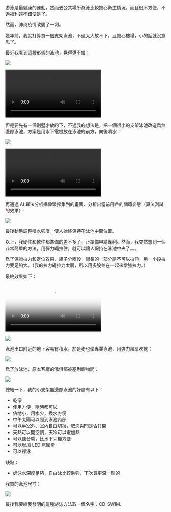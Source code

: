 
游泳是最健康的運動，然而去公共場所游泳比較擔心衛生情況，而且很不方便，不過福利還不錯便是了。

然而，肺炎疫情改變了一切。

幾年前，我就打算買一個支架泳池，不過太大放不下，且擔心樓塌，小的話就沒意思了。

最近我看到這種形態的泳池，覺得還不錯：

<img src="sub/target.jpg" style="max-width:100%">

<video src="sub/target.mp4" style="max-width:100%" controls></video>

但是要先有一個別墅才放的下，不過我的想法是，把一個很小的支架泳池改造爲無邊際泳池，方案是用水下電機放在泳池的前方，向後噴水：

<img src="sub/motor.jpg" style="max-width:100%">

<video src="sub/motor.mp4" style="max-width:100%" controls></video>


再通過 AI 算法分析攝像頭採集到的畫面，分析出當前用戶的關節姿態（算法測試的效果）：

<img src="sub/deep_learning.jpg" style="max-width:100%">


最後動態調整噴水強度，使人始終保持在泳池中間位置。

以上，我硬件和軟件都準備的差不多了，正準備申請專利。然而，我突然想到一個非常簡單的方法，用彈力繩拉住，就可以讓人保持在泳池中央了。。。

爲了保證拉力和定位效果，繩子分兩段，很長的一部分是不可以拉伸，另一小段拉力要足夠大。（我的拉力繩拉力太弱，所以用多股並在一起來增強拉力。）

最終效果如下：

<video src="sub/final_sm.mp4" poster="sub/final_poster.jpg" style="max-width:100%" controls></video>

<img src="sub/final.jpg" style="max-width:100%">

泳池出口附近的地下容易有積水，於是我也學專業泳池，用強力風扇吹乾：

<img src="sub/fan.jpg" style="max-width:100%">

爲了放泳池，原本客廳的傢俱都被塞到雜物間：

<img src="sub/sundries.jpg" style="max-width:100%">

總結一下，我的小支架無邊際泳池的好處有以下：
 - 乾淨
 - 使用方便，隨時都可以
 - 佔地小，用水少，換水方便
 - 中午太陽可以照到泳池內部
 - 可以半室外、室內自由切換，取決與門是否打開
 - 天熱可以開空調，天冷可以電加熱
 - 可以聽音響，比水下耳機方便
 - 可以增加 LED 氛圍燈
 - 可以裸泳

缺點：
 - 蛙泳水深度足夠，自由泳比較勉強，下次買更深一點的

我買的泳池尺寸：

<img src="sub/size.jpg" style="max-width:100%">

最後我要給我發明的這種游泳方法取一個名字：CD-SWIM.
